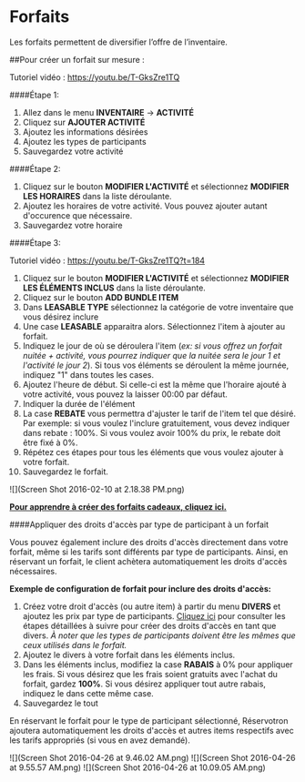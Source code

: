 # Forfaits 

Les forfaits permettent de diversifier l’offre de l’inventaire. 


##Pour créer un forfait sur mesure :

Tutoriel vidéo : https://youtu.be/T-GksZre1TQ

####Étape 1:
1. Allez dans le menu **INVENTAIRE** → **ACTIVITÉ**
2. Cliquez sur **AJOUTER ACTIVITÉ**
3. Ajoutez les informations désirées
4. Ajoutez les types de participants
5. Sauvegardez votre activité


####Étape 2:
1. Cliquez sur le bouton **MODIFIER L'ACTIVITÉ** et sélectionnez **MODIFIER LES HORAIRES** dans la liste déroulante.
2. Ajoutez les horaires de votre activité. Vous pouvez ajouter autant d'occurence que nécessaire.
3. Sauvegardez votre horaire

####Étape 3:

Tutoriel vidéo : https://youtu.be/T-GksZre1TQ?t=184

1. Cliquez sur le bouton **MODIFIER L'ACTIVITÉ** et sélectionnez **MODIFIER LES ÉLÉMENTS INCLUS** dans la liste déroulante.
2. Cliquez sur le bouton **ADD BUNDLE ITEM**
3. Dans **LEASABLE TYPE** sélectionnez la catégorie de votre inventaire que vous désirez inclure
4. Une case **LEASABLE** apparaitra alors. Sélectionnez l'item à ajouter au forfait.
5. Indiquez le jour de où se déroulera l'item (*ex: si vous offrez  un forfait nuitée + activité, vous pourrez indiquer que la nuitée sera le jour 1 et l'activité le jour 2*). Si tous vos éléments se déroulent la même journée, indiquez "1" dans toutes les cases.
6. Ajoutez l'heure de début. Si celle-ci est la même que l'horaire ajouté à votre activité, vous pouvez la laisser 00:00 par défaut.
7. Indiquer la durée de l'élément
8. La case **REBATE** vous permettra d'ajuster le tarif de l'item tel que désiré. Par exemple: si vous voulez l'inclure gratuitement, vous devez indiquer dans rebate :  100%. Si vous voulez avoir 100% du prix, le rebate doit être fixé à 0%.
6. Répétez ces étapes pour tous les éléments que vous voulez ajouter à votre forfait.
7. Sauvegardez le forfait.


![](Screen Shot 2016-02-10 at 2.18.38 PM.png)

**[Pour apprendre à créer des forfaits cadeaux, cliquez ici.](forfaits_cadeaux.md)**

####Appliquer des droits d'accès par type de participant à un forfait

Vous pouvez également inclure des droits d'accès directement dans votre forfait, même si les tarifs sont différents par type de participants. Ainsi, en réservant un forfait, le client achètera automatiquement les droits d'accès nécessaires.

**Exemple de configuration de forfait pour inclure des droits d'accès:**

1. Créez votre droit d'accès (ou autre item) à partir du menu **DIVERS** et ajoutez les prix par type de participants. [Cliquez ici](creer_un_divers.md) pour consulter les étapes détaillées à suivre pour créer des droits d'accès en tant que divers. *À noter que les types de participants doivent être les mêmes que ceux utilisés dans le forfait.*
2. Ajoutez le divers à votre forfait dans les éléments inclus.
3. Dans les éléments inclus, modifiez la case **RABAIS** à 0% pour appliquer les frais. Si vous désirez que les frais soient gratuits avec l'achat du forfait, gardez **100%**. Si vous désirez appliquer tout autre rabais, indiquez le dans cette même case. 
4. Sauvegardez le tout

En réservant le forfait pour le type de participant sélectionné, Réservotron ajoutera automatiquement les droits d'accès et autres items respectifs avec les tarifs appropriés (si vous en avez demandé).

![](Screen Shot 2016-04-26 at 9.46.02 AM.png)
![](Screen Shot 2016-04-26 at 9.55.57 AM.png)
![](Screen Shot 2016-04-26 at 10.09.05 AM.png)


